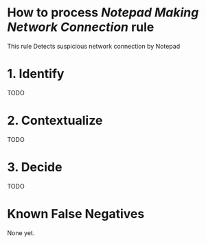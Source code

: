 # How to process *Notepad Making Network Connection* rule
This rule Detects suspicious network connection by Notepad

# 1. Identify
TODO

# 2. Contextualize
TODO

# 3. Decide
TODO

# Known False Negatives
None yet.
